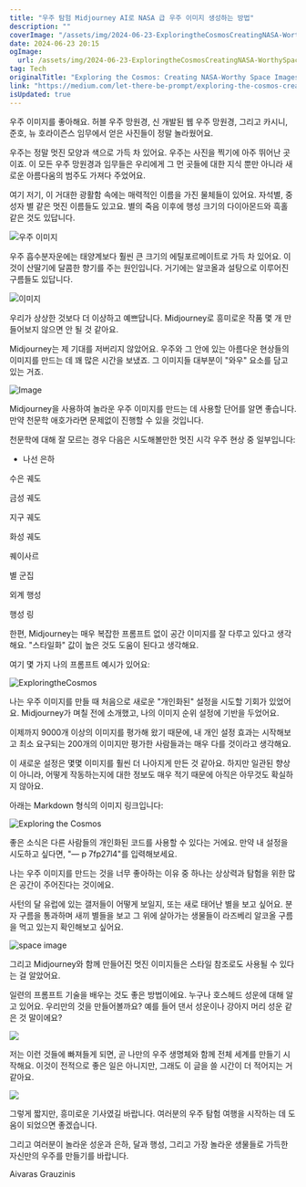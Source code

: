 ```yaml
---
title: "우주 탐험 Midjourney AI로 NASA 급 우주 이미지 생성하는 방법"
description: ""
coverImage: "/assets/img/2024-06-23-ExploringtheCosmosCreatingNASA-WorthySpaceImageswithMidjourneyAI_0.png"
date: 2024-06-23 20:15
ogImage:
  url: /assets/img/2024-06-23-ExploringtheCosmosCreatingNASA-WorthySpaceImageswithMidjourneyAI_0.png
tag: Tech
originalTitle: "Exploring the Cosmos: Creating NASA-Worthy Space Images with Midjourney AI"
link: "https://medium.com/let-there-be-prompt/exploring-the-cosmos-creating-nasa-worthy-space-images-with-midjourney-ai-3cc2fe6804a9"
isUpdated: true
---
```


우주 이미지를 좋아해요. 허블 우주 망원경, 신 개발된 웹 우주 망원경, 그리고 카시니, 준호, 뉴 호라이즌스 임무에서 얻은 사진들이 정말 놀라웠어요.

우주는 정말 멋진 모양과 색으로 가득 차 있어요. 우주는 사진을 찍기에 아주 뛰어난 곳이죠. 이 모든 우주 망원경과 임무들은 우리에게 그 먼 곳들에 대한 지식 뿐만 아니라 새로운 아름다움의 범주도 가져다 주었어요.

여기 저기, 이 거대한 광활함 속에는 매력적인 이름을 가진 물체들이 있어요. 자석별, 중성자 별 같은 멋진 이름들도 있고요. 별의 죽음 이후에 행성 크기의 다이아몬드와 흑홀 같은 것도 있답니다.

![우주 이미지](/assets/img/2024-06-23-ExploringtheCosmosCreatingNASA-WorthySpaceImageswithMidjourneyAI_0.png)

<div class="content-ad"></div>

우주 흡수분자운에는 태양계보다 훨씬 큰 크기의 에틸포르메이트로 가득 차 있어요. 이것이 산딸기에 달콤한 향기를 주는 원인입니다. 거기에는 알코올과 설탕으로 이루어진 구름들도 있답니다.

![이미지](/assets/img/2024-06-23-ExploringtheCosmosCreatingNASA-WorthySpaceImageswithMidjourneyAI_1.png)

우리가 상상한 것보다 더 이상하고 예쁘답니다. Midjourney로 흥미로운 작품 몇 개 만들어보지 않으면 안 될 것 같아요.

Midjourney는 제 기대를 저버리지 않았어요. 우주와 그 안에 있는 아름다운 현상들의 이미지를 만드는 데 꽤 많은 시간을 보냈죠. 그 이미지들 대부분이 "와우" 요소를 담고 있는 거죠.

<div class="content-ad"></div>

![Image](/assets/img/2024-06-23-ExploringtheCosmosCreatingNASA-WorthySpaceImageswithMidjourneyAI_2.png)

Midjourney을 사용하여 놀라운 우주 이미지를 만드는 데 사용할 단어를 알면 좋습니다. 만약 천문학 애호가라면 문제없이 진행할 수 있을 것입니다.

천문학에 대해 잘 모르는 경우 다음은 시도해볼만한 멋진 시각 우주 현상 중 일부입니다:

- 나선 은하

<div class="content-ad"></div>

수은 궤도

금성 궤도

지구 궤도

화성 궤도

<div class="content-ad"></div>

퀘이사르

별 군집

외계 행성

행성 링

<div class="content-ad"></div>

한편, Midjourney는 매우 복잡한 프롬프트 없이 공간 이미지를 잘 다루고 있다고 생각해요. "스타일화" 값이 높은 것도 도움이 된다고 생각해요.

여기 몇 가지 나의 프롬프트 예시가 있어요:

![ExploringtheCosmos](/assets/img/2024-06-23-ExploringtheCosmosCreatingNASA-WorthySpaceImageswithMidjourneyAI_3.png)

나는 우주 이미지를 만들 때 처음으로 새로운 "개인화된" 설정을 시도할 기회가 있었어요. Midjourney가 며칠 전에 소개했고, 나의 이미지 순위 설정에 기반을 두었어요.

<div class="content-ad"></div>

이제까지 9000개 이상의 이미지를 평가해 왔기 때문에, 내 개인 설정 효과는 시작해보고 최소 요구되는 200개의 이미지만 평가한 사람들과는 매우 다를 것이라고 생각해요.

이 새로운 설정은 몇몇 이미지를 훨씬 더 나아지게 만든 것 같아요. 하지만 일관된 향상이 아니라, 어떻게 작동하는지에 대한 정보도 매우 적기 때문에 아직은 아무것도 확실하지 않아요.

아래는 Markdown 형식의 이미지 링크입니다:

![Exploring the Cosmos](/assets/img/2024-06-23-ExploringtheCosmosCreatingNASA-WorthySpaceImageswithMidjourneyAI_4.png)

좋은 소식은 다른 사람들의 개인화된 코드를 사용할 수 있다는 거에요. 만약 내 설정을 시도하고 싶다면, "— p 7fp27l4"를 입력해보세요.

<div class="content-ad"></div>

나는 우주 이미지를 만드는 것을 너무 좋아하는 이유 중 하나는 상상력과 탐험을 위한 많은 공간이 주어진다는 것이에요.

사턴의 달 유럽에 있는 갤저들이 어떻게 보일지, 또는 새로 태어난 별을 보고 싶어요. 분자 구름을 통과하며 새끼 별들을 보고 그 위에 살아가는 생물들이 라즈베리 알코올 구름을 먹고 있는지 확인해보고 싶어요.

![space image](/assets/img/2024-06-23-ExploringtheCosmosCreatingNASA-WorthySpaceImageswithMidjourneyAI_5.png)

그리고 Midjourney와 함께 만들어진 멋진 이미지들은 스타일 참조로도 사용될 수 있다는 걸 알았어요.

<div class="content-ad"></div>

일련의 프롬프트 기술을 배우는 것도 좋은 방법이에요. 누구나 호스헤드 성운에 대해 알고 있어요. 우리만의 것을 만들어볼까요? 예를 들어 댄서 성운이나 강아지 머리 성운 같은 것 말이에요?

![](/assets/img/2024-06-23-ExploringtheCosmosCreatingNASA-WorthySpaceImageswithMidjourneyAI_6.png)

저는 이런 것들에 빠져들게 되면, 곧 나만의 우주 생명체와 함께 전체 세계를 만들기 시작해요. 이것이 전적으로 좋은 일은 아니지만, 그래도 이 글을 쓸 시간이 더 적어지는 거 같아요.

![](/assets/img/2024-06-23-ExploringtheCosmosCreatingNASA-WorthySpaceImageswithMidjourneyAI_7.png)

<div class="content-ad"></div>

그렇게 짧지만, 흥미로운 기사였길 바랍니다. 여러분의 우주 탐험 여행을 시작하는 데 도움이 되었으면 좋겠습니다.

그리고 여러분이 놀라운 성운과 은하, 달과 행성, 그리고 가장 놀라운 생물들로 가득한 자신만의 우주를 만들기를 바랍니다.

Aivaras Grauzinis
